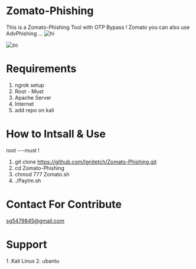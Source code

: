 # Zomato-Phishing
This is a Zomato-Phishing Tool with OTP Bypass ! Zomato
you can also use AdvPhishing ...
![hi](https://user-images.githubusercontent.com/55870659/75668326-29af2900-5c47-11ea-976c-b6263fc96f03.png)


![zo](https://user-images.githubusercontent.com/55870659/75890141-f2ce4400-5dfb-11ea-8299-145f68062d8e.png)


# Requirements
1. ngrok setup
2. Root - Must
3. Apache Server
4. Internet
5. add repo on kali

# How to Intsall & Use
root ---must !
1. git clone https://github.com/Ignitetch/Zomato-Phishing.git
2. cd Zomato-Phishing
3. chmod 777 Zomato.sh
4. ./Paytm.sh

# Contact For Contribute
sg5479845@gmail.com

# Support
1 .Kali Linux  2. ubantu
